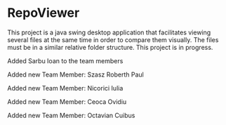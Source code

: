 # RepoViewer
This project is a java swing desktop application that facilitates viewing several files at the same time in order to compare them visually. The files must be in a similar relative folder structure.
This project is in progress.


Added Sarbu Ioan to the team members

Added new Team Member: Szasz Roberth Paul

Added new Team Member: Nicorici Iulia

Added new Team Member: Ceoca Ovidiu

Added new Team Member: Octavian Cuibus

